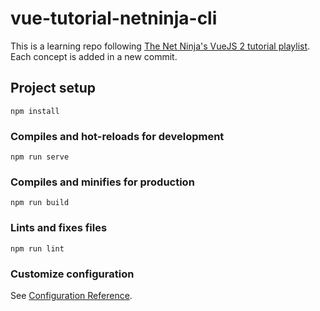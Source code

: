 # vue-tutorial-netninja-cli

This is a learning repo following [The Net Ninja's VueJS 2 tutorial playlist](https://www.youtube.com/playlist?list=PL4cUxeGkcC9gQcYgjhBoeQH7wiAyZNrYa). Each concept is added in a new commit.

## Project setup
```
npm install
```

### Compiles and hot-reloads for development
```
npm run serve
```

### Compiles and minifies for production
```
npm run build
```

### Lints and fixes files
```
npm run lint
```

### Customize configuration
See [Configuration Reference](https://cli.vuejs.org/config/).
